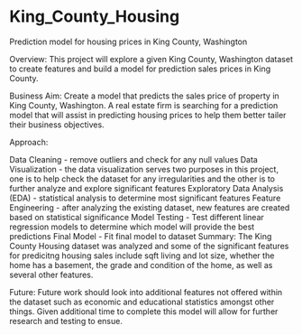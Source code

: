 # King_County_Housing
Prediction model for housing prices in King County, Washington

Overview: This project will explore a given King County, Washington dataset to create features and build a model for prediction sales prices in King County.

Business Aim: Create a model that predicts the sales price of property in King County, Washington. A real estate firm is searching for a prediction model that will assist in predicting housing prices to help them better tailer their business objectives.

Approach:

Data Cleaning - remove outliers and check for any null values
Data Visualization - the data visualization serves two purposes in this project, one is to help check the dataset for any irregularities and the other is to further analyze and explore significant features
Exploratory Data Analysis (EDA) - statistical analysis to determine most significant features
Feature Engineering - after analyzing the existing dataset, new features are created based on statistical significance
Model Testing - Test different linear regression models to determine which model will provide the best predictions
Final Model - Fit final model to dataset
Summary: The King County Housing dataset was analyzed and some of the significant features for predicitng housing sales include sqft living and lot size, whether the home has a basement, the grade and condition of the home, as well as several other features.

Future: Future work should look into additional features not offered within the dataset such as economic and educational statistics amongst other things. Given additional time to complete this model will allow for further research and testing to ensue.
